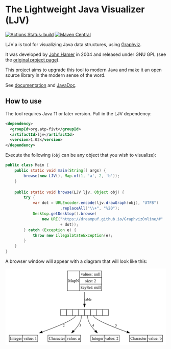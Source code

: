 # The Lightweight Java Visualizer (LJV)

[![Actions Status: build](https://github.com/atp-mipt/ljv/workflows/build/badge.svg)](https://github.com/atp-mipt/ljv/actions?query=workflow%3A"build")
[![Maven Central](https://maven-badges.herokuapp.com/maven-central/org.atp-fivt/ljv/badge.svg)](https://maven-badges.herokuapp.com/maven-central/org.atp-fivt/ljv)

LJV a is tool for visualizing Java data structures, using [Graphviz](http://graphviz.gitlab.io/).

It was developed by [John Hamer](https://www.gla.ac.uk/schools/computing/staff/?webapp=staffcontact&action=person&id=4cdcebe68a94) in 2004 and released under GNU GPL (see the [original project page](https://www.cs.auckland.ac.nz/~j-hamer/LJV.html)).

This project aims to upgrade this tool to modern Java and make it an open source library in the modern sense of the word.

See [documentation](https://atp-mipt.github.io/ljv/) and [JavaDoc](https://atp-mipt.github.io/ljv/apidocs/).

## How to use
The tool requires Java 11 or later version. Pull in the LJV dependency:
```xml
<dependency>
  <groupId>org.atp-fivt</groupId>
  <artifactId>ljv</artifactId>
  <version>1.02</version>
</dependency>
```
Execute the following (`obj` can be any object that you wish to visualize):
```java
public class Main {
    public static void main(String[] args) {
        browse(new LJV(), Map.of(1, 'a', 2, 'b'));
    }

    public static void browse(LJV ljv, Object obj) {
        try {
            var dot = URLEncoder.encode(ljv.drawGraph(obj), "UTF8")
                        .replaceAll("\\+", "%20");
            Desktop.getDesktop().browse(
                new URI("https://dreampuf.github.io/GraphvizOnline/#" 
                        + dot));
        } catch (Exception e) {
            throw new IllegalStateException(e);
        }
    }
}
```

A browser window will appear with a diagram that will look like this:

<img src="mapn.png" alt="Immutable MapN internal structure visualization"/>

